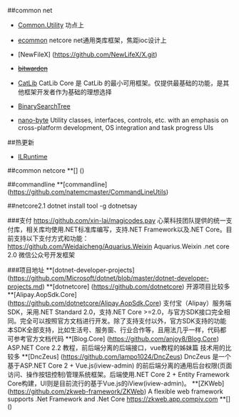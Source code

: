 ##common net

* [Common.Utility](https://github.com/Jimmey-Jiang/Common.Utility) 功点上
* [ecommon](https://github.com/tangxuehua/ecommon.git) netcore net通用类库框架，焦距ioc设计上

* [NewFileX] (https://github.com/NewLifeX/X.git)                   
* ~~[bitwarden](https://github.com/bitwarden/core.git)~~
* [CatLib](https://github.com/CatLib/Core.git)
CatLib Core 是 CatLib 的最小可用框架。仅提供最基础的功能，是其他框架开发者作为基础的理想选择
* [BinarySearchTree](https://github.com/ArsenShnurkov/Common)
* [nano-byte](https://github.com/nano-byte/common/) Utility classes, interfaces, controls, etc. with an emphasis on cross-platform development, OS integration and task progress UIs

##热更新
* [ILRuntime](https://github.com/Ourpalm/ILRuntime)

##common netcore
**[] ()

##commandline
**[commandline] (https://github.com/natemcmaster/CommandLineUtils)

##netcore2.1
dotnet install tool -g dotnetsay

###支付
https://github.com/xin-lai/magicodes.pay 心莱科技团队提供的统一支付库，相关库均使用.NET标准库编写，支持.NET Framework以及.NET Core。目前支持以下支付方式和功能：
https://github.com/Weidaicheng/Aquarius.Weixin Aquarius.Weixin .net core 2.0 微信公众号开发框架

###项目地址
**[dotnet-developer-projects] (https://github.com/Microsoft/dotnet/blob/master/dotnet-developer-projects.md)
**[dotnetcore] (https://github.com/dotnetcore)  开源项目比较多
**[Alipay.AopSdk.Core] (https://github.com/dotnetcore/Alipay.AopSdk.Core)  支付宝（Alipay）服务端SDK，采用.NET Standard 2.0，支持.NET Core >=2.0，与官方SDK接口完全相同。完全可以按照官方文档进行开发。除了支持支付以外，官方SDK支持的功能本SDK全部支持，比如生活号、服务窗、行业合作等，且用法几乎一样，代码都可参考官方文档代码
**[Blog.Core] (https://github.com/anjoy8/Blog.Core)  ASP.NET Core 2.2 教程，前后端分离的后端接口，vue教程的姊妹篇   技术用的比较多
**[DncZeus] (https://github.com/lampo1024/DncZeus)  DncZeus 是一个基于ASP.NET Core 2 + Vue.js(iview-admin) 的前后端分离的通用后台权限(页面访问、操作按钮控制)管理系统框架。后端使用.NET Core 2 + Entity Framework Core构建，UI则是目前流行的基于Vue.js的iView(iview-admin)。
**[ZKWeb] (https://github.com/zkweb-framework/ZKWeb)  A flexible web framework supports .Net Framework and .Net Core https://zkweb.app.compiv.com
**[] ()  

